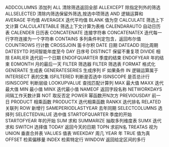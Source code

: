 ADDCOLUMNS	添加列
ALL	清除筛选返回全部
ALLEXCEPT	除指定列外的筛选
ALLSELECTED	清除内筛选保留外筛选,按选中项筛选
AND	逻辑运算和
AVERAGE	平均值
AVERAGEX	迭代平均值
BLANK	值为空
CALCULATE	筛选上下文计算
CALCULATETABLE	筛选上下文计算为表格
CALENDARAUTO	自动日历表
CALENDER	日历表
CONCATENATE	连接字符串
CONCATENATEX	迭代每一行字符连接为一个字符串
CONTAINS	多列条件判定包含，返回布尔值
COUNTROWS	行计数
CROSSJOIN	笛卡尔积
DATE	日期
DATEADD	同比周期
DATESYTD	时间智能年度至今
DAY	日序号
DISTINCT	保留不重复项
DIVIDE	相除
EARLIER	迭代前一个日期
ENDOFQUARTER	季度的结束
ENDOFYEAR	年的结束
EOMONTH	月的最后一天
FILTER	筛选器
FILTER	筛选表
FORMAT	格式化
GENERATE	生成表
GENERATESERIES	生成序列
IF	如果条件
IN	逻辑运算属于
INTERSECT	表的交集
ISFILTERED	判断是否选中
ISINSCOPE	是否总计行
ISINSCOPE	判断层级
LOOKUPVALUE	查找匹配计算列
MAX	最大值
MAXX	迭代最大值
MIN	最小值
MINX	迭代最小值
NAMEOF	返回字段名称
NETWORKDAYS	间隔工作天数计算
NOT	取反否定
POWER	幂函数开N次方
PREVIOUSDAY	前一日
PRODUCT	相乘函数
PRODUCTX	迭代相乘函数
RANKX	迭代排名
RELATED	关联列
ROW	新增行
SAMEPERIODLASTYEAR	去年同期
SELECTCOLUMNS	选择列
SELECTEDVALUE	选中值
STARTOFQUARTER	季度的开始
STARTOFYEAR	年的开始
SUM	求和
SUMMARIZE	抽取多列维度表
SUMX	迭代求和
SWITCH	选择值
TODAY	返回今天的日期
TOPN	求前N名
TREATAS	视为
UNION	垂直合并表
VALUES	值表
WEEKDAY	周几
YEAR	年
TRUE	值为真
OFFSET	检索偏移量
INDEX	检索特定行
WINDOW 返回给定区间的多行













